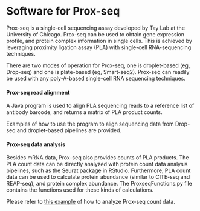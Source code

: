 # Software for Prox-seq

Prox-seq is a single-cell sequencing assay developed by Tay Lab at the University of Chicago. Prox-seq can be used to obtain gene expression profile, and protein complex information in single cells. This is achieved by leveraging proximity ligation assay (PLA) with single-cell RNA-sequencing techniques.

There are two modes of operation for Prox-seq, one is droplet-based (eg, Drop-seq) and one is plate-based (eg, Smart-seq2). Prox-seq can readily be used with any poly-A-based single-cell RNA sequencing techniques.

#### Prox-seq read alignment

A Java program is used to align PLA sequencing reads to a reference list of antibody barcode, and returns a matrix of PLA product counts.

Examples of how to use the program to align sequencing data from Drop-seq and droplet-based pipelines are provided.

#### Prox-seq data analysis

Besides mRNA data, Prox-seq also provides counts of PLA products. The PLA count data can be directly analyzed with protein count data analysis pipelines, such as the Seurat package in RStudio. Furthermore, PLA count data can be used to calculate protein abundance (similar to CITE-seq and REAP-seq), and protein complex abundance. The ProxseqFunctions.py file contains the functions used for these kinds of calculations.

Please refer to [this example](https://github.com/tay-lab/Prox-seq/blob/master/PLA_data_analysis_example.ipynb) of how to analyze Prox-seq count data.
